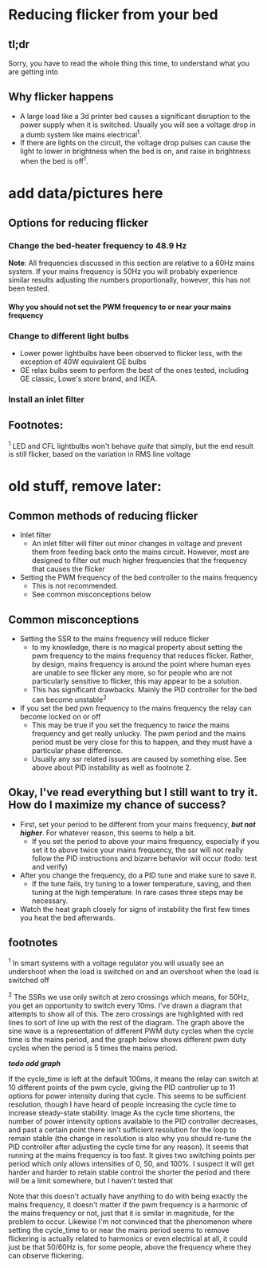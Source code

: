 # Reducing flicker from your bed

## tl;dr
Sorry, you have to read the whole thing this time, to understand what you are getting into

## Why flicker happens

* A large load like a 3d printer bed causes a significant disruption to the power supply when it is switched. Usually you will see a voltage drop in a dumb system like mains electrical<sup>1</sup>.
* If there are lights on the circuit, the voltage drop pulses can cause the light to lower in brightness when the bed is on, and raise in brightness when the bed is off<sup>1</sup>.

# add data/pictures here

## Options for reducing flicker
### Change the bed-heater frequency to 48.9 Hz
**Note**: All frequencies discussed in this section are relative to a 60Hz mains system. If your mains frequency is 50Hz you will probably experience similar results adjusting the numbers proportionally, however, this has not been tested.

#### Why you should not set the PWM frequency to or near your mains frequency


### Change to different light bulbs
* Lower power lightbulbs have been observed to flicker less, with the exception of 40W equivalent GE bulbs
* GE relax bulbs seem to perform the best of the ones tested, including GE classic, Lowe's store brand, and IKEA.

### Install an inlet filter





## Footnotes:
<sup>1</sup> LED and CFL lightbulbs won't behave *quite* that simply, but the end result is still flicker, based on the variation in RMS line voltage



# old stuff, remove later:


## Common methods of reducing flicker

* Inlet filter
    - An inlet filter will filter out minor changes in voltage and prevent them from feeding back onto the mains circuit. However, most are designed to filter out much higher frequencies that the frequency that causes the flicker
* Setting the PWM frequency of the bed controller to the mains frequency
    - This is not recommended.
    - See common misconceptions below

## Common misconceptions

* Setting the SSR to the mains frequency will reduce flicker
    - to my knowledge, there is no magical property about setting the pwm frequency to the mains frequency that reduces flicker. Rather, by design, mains frequency is around the point where human eyes are unable to see flicker any more, so for people who are not particularly sensitive to flicker, this may appear to be a solution.
    - This has significant drawbacks. Mainly the PID controller for the bed can become unstable<sup>2</sup>
* If you set the bed pwn frequency to the mains frequency the relay can become locked on or off
    - This may be true if you set the frequency to *twice* the mains frequency and get really unlucky. The pwm period and the mains period must be very close for this to happen, and they must have a particular phase difference.
    - Usually any ssr related issues are caused by something else. See above about PID instability as well as footnote 2.

## Okay, I've read everything but I still want to try it. How do I maximize my chance of success?

* First, set your period to be different from your mains frequency, ***but not higher***. For whatever reason, this seems to help a bit.
    - If you set the period to above your mains frequency, especially if you set it to above twice your mains frequency, the ssr will not really follow the PID instructions and bizarre behavior will occur (todo: test and verify)
* After you change the frequency, do a PID tune and make sure to save it.
    - If the tune fails, try tuning to a lower temperature, saving, and then tuning at the high temperature. In rare cases three steps may be necessary.
* Watch the heat graph closely for signs of instability the first few times you heat the bed afterwards.

## footnotes
<sup>1</sup> In smart systems with a voltage regulator you will usually see an undershoot when the load is switched on and an overshoot when the load is switched off

<sup>2</sup> The SSRs we use only switch at zero crossings which means, for 50Hz, you get an opportunity to switch every 10ms. I've drawn a diagram that attempts to show all of this. The zero crossings are highlighted with red lines to sort of line up with the rest of the diagram. The graph above the sine wave is a representation of different PWM duty cycles when the cycle time is the mains period, and the graph below shows different pwm duty cycles when the period is 5 times the mains period.

***todo add graph***

If the cycle_time is left at the default 100ms, it means the relay can switch at 10 different points of the pwm cycle, giving the PID controller up to 11 options for power intensity during that cycle. This seems to be sufficient resolution, though I have heard of people increasing the cycle time to increase steady-state stability.
Image
As the cycle time shortens, the number of power intensity options available to the PID controller decreases, and past a certain point there isn't sufficient resolution for the loop to remain stable (the change in resolution is also why you should re-tune the PID controller after adjusting the cycle time for any reason). It seems that running at the mains frequency is too fast. It gives two switching points per period which only allows intensities of 0, 50, and 100%. I suspect it will get harder and harder to retain stable control the shorter the period and there will be a limit somewhere, but I haven't tested that

Note that this doesn't actually have anything to do with being exactly the mains frequency, it doesn't matter if the pwm frequency is a harmonic of the mains frequency or not, just that it is similar in magnitude, for the problem to occur. Likewise I'm not convinced that the phenomenon where setting the cycle_time to or near the mains period seems to remove flickering is actually related to harmonics or even electrical at all, it could just be that 50/60Hz is, for some people, above the frequency where they can observe flickering.

